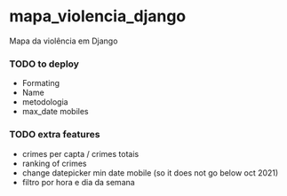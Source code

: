 # mapa_violencia_django
Mapa da violência em Django

### TODO to deploy
- Formating
- Name
- metodologia
- max_date mobiles

### TODO extra features
- crimes per capta / crimes totais
- ranking of crimes
- change datepicker min date mobile (so it does not go below oct 2021)
- filtro por hora e dia da semana